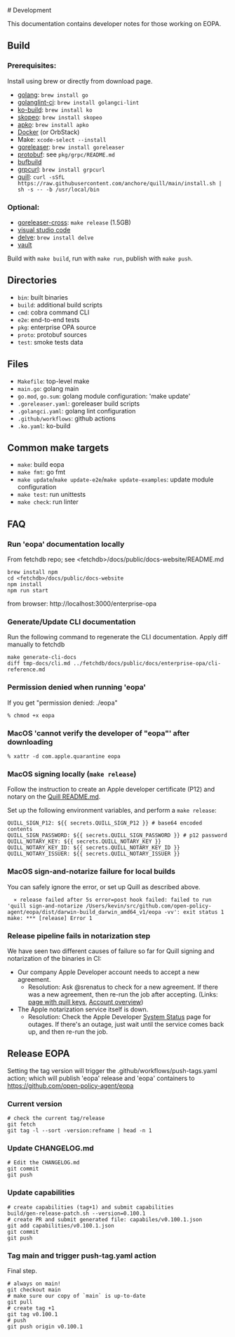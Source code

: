 # Development

This documentation contains developer notes for those working on EOPA.

## Build

### Prerequisites:

Install using brew or directly from download page.

- [golang](https://go.dev/dl/): `brew install go`
- [golanglint-ci](https://golangci-lint.run/usage/install/): `brew install golangci-lint`
- [ko-build](https://github.com/ko-build/ko): `brew install ko`
- [skopeo](https://github.com/containers/skopeo/tree/main): `brew install skopeo`
- [apko](https://github.com/chainguard-dev/apko): `brew install apko`
- [Docker](https://docs.docker.com/desktop/install/mac-install/) (or OrbStack)
- Make: `xcode-select --install`
- [goreleaser](https://goreleaser.com): `brew install goreleaser`
- [protobuf](https://developers.google.com/protocol-buffers): see `pkg/grpc/README.md`
- [bufbuild](https://buf.build/)
- [grpcurl](https://github.com/fullstorydev/grpcurl): `brew install grpcurl`
- [quill](https://github.com/anchore/quill): `curl -sSfL https://raw.githubusercontent.com/anchore/quill/main/install.sh | sh -s -- -b /usr/local/bin`

### Optional:

- [goreleaser-cross](https://github.com/goreleaser/goreleaser-cross): `make release` (1.5GB)
- [visual studio code](https://code.visualstudio.com/download)
- [delve](https://github.com/go-delve/delve/blob/master/Documentation/installation/osx/install.md): `brew install delve`
- [vault](https://developer.hashicorp.com/vault/downloads)

Build with `make build`, run with `make run`, publish with `make push`.

## Directories

- `bin`: built binaries
- `build`: additional build scripts
- `cmd`: cobra command CLI
- `e2e`: end-to-end tests
- `pkg`: enterprise OPA source
- `proto`: protobuf sources
- `test`: smoke tests data

## Files

- `Makefile`: top-level make
- `main.go`: golang main
- `go.mod`, `go.sum`: golang module configuration: 'make update'
- `.goreleaser.yaml`: goreleaser build scripts
- `.golangci.yaml`: golang lint configuration
- `.github/workflows`: github actions
- `.ko.yaml`: ko-build

## Common make targets

- `make`: build eopa
- `make fmt`: go fmt
- `make update`/`make update-e2e`/`make update-examples`: update module configuration
- `make test`: run unittests
- `make check`: run linter

## FAQ

### Run 'eopa' documentation locally

From fetchdb repo; see \<fetchdb\>/docs/public/docs-website/README.md

```
brew install npm
cd <fetchdb>/docs/public/docs-website
npm install
npm run start
```

from browser: http://localhost:3000/enterprise-opa

### Generate/Update CLI documentation

Run the following command to regenerate the CLI documentation.
Apply diff manually to fetchdb

```
make generate-cli-docs
diff tmp-docs/cli.md ../fetchdb/docs/public/docs/enterprise-opa/cli-reference.md
```

### Permission denied when running 'eopa'

If you get "permission denied: ./eopa"

```
% chmod +x eopa
```

### MacOS 'cannot verify the developer of "eopa"' after downloading

```
% xattr -d com.apple.quarantine eopa
```

### MacOS signing locally (`make release`)

Follow the instruction to create an Apple developer certificate (P12) and notary on the [Quill README.md](https://github.com/anchore/quill).

Set up the following environment variables, and perform a `make release`:

```
QUILL_SIGN_P12: ${{ secrets.QUILL_SIGN_P12 }} # base64 encoded contents
QUILL_SIGN_PASSWORD: ${{ secrets.QUILL_SIGN_PASSWORD }} # p12 password
QUILL_NOTARY_KEY: ${{ secrets.QUILL_NOTARY_KEY }}
QUILL_NOTARY_KEY_ID: ${{ secrets.QUILL_NOTARY_KEY_ID }}
QUILL_NOTARY_ISSUER: ${{ secrets.QUILL_NOTARY_ISSUER }}
```

### MacOS sign-and-notarize failure for local builds

You can safely ignore the error, or set up Quill as described above.

```
  ⨯ release failed after 5s error=post hook failed: failed to run 'quill sign-and-notarize /Users/kevin/src/github.com/open-policy-agent/eopa/dist/darwin-build_darwin_amd64_v1/eopa -vv': exit status 1
make: *** [release] Error 1
```

### Release pipeline fails in notarization step

We have seen two different causes of failure so far for Quill signing and notarization of the binaries in CI:

- Our company Apple Developer account needs to accept a new agreement.
  - Resolution: Ask @srenatus to check for a new agreement. If there was a new agreement, then re-run the job after accepting. (Links: [page with quill keys](https://appstoreconnect.apple.com/access/integrations/api), [Account overview](https://developer.apple.com/account))
- The Apple notarization service itself is down.
  - Resolution: Check the Apple Developer [System Status](https://developer.apple.com/system-status/) page for outages. If there's an outage, just wait until the service comes back up, and then re-run the job.

## Release EOPA

Setting the tag version will trigger the .github/workflows/push-tags.yaml action; which will publish 'eopa' release and 'eopa' containers to https://github.com/open-policy-agent/eopa

### Current version

```
# check the current tag/release
git fetch
git tag -l --sort -version:refname | head -n 1
```

### Update CHANGELOG.md

```
# Edit the CHANGELOG.md
git commit
git push
```

### Update capabilities

```
# create capabilities (tag+1) and submit capabilities
build/gen-release-patch.sh --version=0.100.1
# create PR and submit generated file: capabiles/v0.100.1.json
git add capabilities/v0.100.1.json
git commit
git push
```

### Tag main and trigger push-tag.yaml action

Final step.

```
# always on main!
git checkout main
# make sure our copy of `main` is up-to-date
git pull
# create tag +1
git tag v0.100.1
# push
git push origin v0.100.1
```
